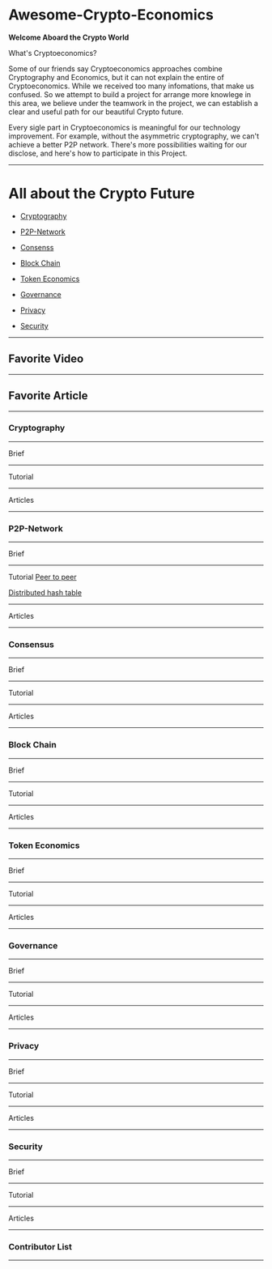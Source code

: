 # Awesome-Crypto-Economics


**Welcome Aboard the Crypto World**

What's Cryptoeconomics?


Some of our friends say Cryptoeconomics approaches combine Cryptography and Economics, but it can not explain the entire of Cryptoeconomics. While we received too many infomations, that make us confused. So we attempt to build a project for arrange more knowlege in this area, we believe under the teamwork in the project, we can establish a clear and useful path for our beautiful Crypto future.

Every sigle part in Cryptoeconomics is meaningful for our technology improvement. For example, without the asymmetric cryptography, we can't achieve a better P2P network. There's more possibilities waiting for our disclose, and here's how to participate in this Project.

--- 

# All about the Crypto Future

- [Cryptography](#11)
 
- [P2P-Network](#12)
   
- [Consenss](#13)
  
- [Block Chain](#14)
  
- [Token Economics](#15)
  
- [Governance](#16)
  
- [Privacy](#17)

- [Security](#18)



--- 

## Favorite Video



--- 

## Favorite Article



--- 

<h3 id="11">Cryptography</h3>

---

Brief

---

Tutorial

---

Articles

--- 

<h3 id="12">P2P-Network</h3>

--- 

Brief

---

Tutorial
[Peer to peer](https://en.wikipedia.org/wiki/Peer-to-peer)  

[Distributed hash table](https://en.wikipedia.org/wiki/Distributed_hash_table)

---

Articles

--- 

<h3 id="13">Consensus</h3>

--- 

Brief

---

Tutorial

---

Articles

--- 

<h3 id="14">Block Chain</h3>

---

Brief

---

Tutorial

---

Articles

---

<h3 id="15">Token Economics</h3>

---

Brief

---

Tutorial

---

Articles

---

<h3 id="16">Governance</h3>

---

Brief

---

Tutorial

---

Articles

---

<h3 id="17">Privacy</h3>

---

Brief

---

Tutorial

---

Articles

---

<h3 id="18">Security</h3>

---

Brief

---

Tutorial

---

Articles

---

### Contributor List



--- 






